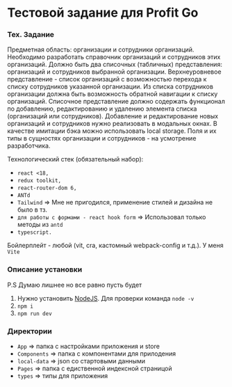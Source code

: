 # Тестовой задание для Profit Go

### Тех. Задание 

Предметная область: организации и сотрудники организаций. Необходимо разработать справочник организаций и сотрудников этих организаций.
Должно быть два списочных (табличных) представления: организаций и сотрудников выбранной организации.
Верхнеуровневое представление - список организаций с возможностью перехода к списку сотрудников указанной организации.
Из списка сотрудников организации должна быть возможность обратной навигации к списку организаций.
Списочное представление должно содержать функционал по добавлению, редактированию и удалению элемента списка (организаций или сотрудников).
Добавление и редактирование новых организаций и сотрудников нужно реализовать в модальных окнах.
В качестве имитации бэка можно использовать local storage.
Поля и их типы в сущностях организации и сотрудников - на усмотрение разработчика.

Технологический стек (обязательный набор):
* `react <18,`
* `redux toolkit,`
* `react-router-dom 6,`
* `ANTd`
* `Tailwind` => Мне не пригодился, применение стилей и дизайна не было в тз.
* `для работы с формами - react hook form` => Использовал только методы из `antd`
* `typescript.`

Бойлерплейт - любой (vit, cra, кастомный webpack-config и т.д.). У меня `Vite`

### Описание установки 
P.S Думаю лишнее но все равно пусть будет

1) Нужно установить [NodeJS](https://nodejs.org/en). Для проверки команда `node -v`
2) `npm i`
3) `npm run dev`


### Директории 

* `App` => папка с настройками приложения и store
* `Components` => папка с компонентами для прилодения
* `local-data` => json со стартовыми данными
* `Pages` => папка с едиственной индексной страницой
* `types` => типы для приложения
